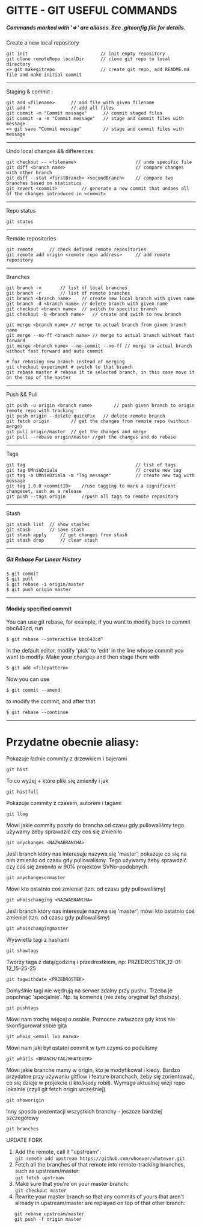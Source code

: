 # GITTE - GIT USEFUL COMMANDS

##### Commands marked with '=>' are aliases. See .gitconfig file for details.


Create a new local repository
```
git init                           // init empty repository
git clone remoteRepo localDir      // clone git repo to local directory
=> git makegitrepo                 // create git repo, add README.md file and make initial commit
```

------------------

Staging & commit :
```
git add <filename>		// add file with given filename
git add *				// add all files 	
git commit -m "Commit message"		// commit staged files
git commit -a -m "Commit message"	// stage and commit files with message
=> git save "Commit message"		// stage and commit files with message
```

-------------------

Undo local changes && differences
```
git checkout -- <filename> 						// undo specific file
git diff <branch name>							// compare changes with other branch
git diff --stat <firstBranch> <secondBranch>	// compare two branches based on statistics
git revert <commit> 		// generate a new commit that undoes all of the changes introduced in <commit>
```

-------------------

Repo status

	git status

-------------------
Remote repositories

	git remote 		// check defined remote repositories
	git remote add origin <remote repo address> 	// add remote repository

-------------------
Branches

	git branch -v 		// list of local branches
	git branch -r		// list of remote branches
	git branch <branch name>	// create new local branch with given name
	git branch -d <branch name>	// delete branch with given name
	git checkout <branch name> 	// switch to specific branch
	git checkout -b <branch name>	// create and swith to new branch

	git merge <branch name>	// merge to actual branch from given branch name
	git merge --no-ff <branch name>	// merge to actual branch without fast forward
	git merge <branch name> --no-commit --no-ff // merge to actual branch without fast forward and auto commit

	# for rebasing new branch instead of merging
	git checkout experiment # switch to that branch
	git rebase master # rebase it to selected branch, in this case move it on the top of the master

-------------------
Push && Pull

	git push -u origin <branch name>		// push given branch to origin remote repo with tracking
	git push origin --delete quickFix	// delete remote branch
	git fetch origin		// get the changes from remote repo (without merge)
	git pull origin/master	// get the changes and merge
	git pull --rebase origin/master //get the changes and do rebase

-------------------
Tags

	git tag											// list of tags
	git tag UMnieDziala								// create new tag
	git tag -a UMnieDziala -m "Tag message" 		// create new tag with message
	git tag 1.0.0 <commitID>	//use tagging to mark a significant changeset, such as a release
	git push --tags origin 		//push all tags to remote repository

-------------------
Stash

	git stash list 	// show stashes
	git stash 		// save stash
	git stash apply		// get changes from stash
	git stash drop		// clear stash

-------------------
##### Git Rebase For Linear History

	$ git commit
	$ git pull
	$ git rebase -i origin/master
	$ git push origin master

--------------------------
#### Modidy specified commit

You can use git rebase, for example, if you want to modify back to commit bbc643cd, run

	$ git rebase --interactive bbc643cd^

In the default editor, modify 'pick' to 'edit' in the line whose commit you want to modify. Make your changes and then stage them with

	$ git add <filepattern>

Now you can use

	$ git commit --amend

to modify the commit, and after that

	$ git rebase --continue

--------------------------

# Przydatne obecnie aliasy:

Pokazuje ładnie commity z drzewkiem i bajerami

    git hist

To co wyżej + które pliki się zmieniły i jak

    git histfull

Pokazuje commity z czasem, autorem i tagami

    git llog

Mówi jakie commity poszły do brancha od czasu gdy pullowaliśmy tego używamy żeby sprawdzić czy coś się zmieniło

    git anychanges <NAZWABRANCHA>

Jeśli branch który nas interesuje nazywa się 'master', pokazuje co się na nim zmieniło od czasu gdy pullowaliśmy. Tego używamy żeby sprawdzić czy coś się zmieniło w 90% projektów SVNo-podobnych.

    git anychangesonmaster

Mówi kto ostatnio coś zmieniał (tzn. od czasu gdy pullowaliśmy)

    git whoischanging <NAZWABRANCHA>

Jeśli branch który nas interesuje nazywa się 'master', mówi kto ostatnio coś zmieniał (tzn. od czasu gdy pullowaliśmy)

    git whoischangingmaster

Wyświetla tagi z hashami

    git showtags

Tworzy taga z datą/godziną i przedrostkiem, np: PRZEDROSTEK_12-01-12_15-25-25

    git tagwithdate <PRZEDROSTEK>

Domyślnie tagi nie wędrują na serwer zdalny przy pushu. Trzeba je popchnąć 'specjalnie'. Np. tą komendą (nie żeby oryginał był dłuższy).

    git pushtags

Mówi nam trochę więcej o osobie. Pomocne zwłaszcza gdy ktoś nie skonfigurował sobie gita

    git whois <email lub nazwa>

Mówi nam jaki był ostatni commit w tym czymś co podaliśmy

    git whatis <BRANCH/TAG/WHATEVER>

Mówi jakie branche mamy w origin, kto je modyfikował i kiedy. Bardzo przydatne przy używaniu gitflow i feature branchach, żeby się zorientować, co się dzieje w projekcie (i kto/kiedy robił). Wymaga aktualnej wizji repo lokalnie (czyli git fetch origin wcześniej)   

    git showorigin

Inny sposób prezentacji wszystkich branchy - jeszcze bardziej szczegółowy

    git branches

UPDATE FORK

1. Add the remote, call it "upstream":  
```git remote add upstream https://github.com/whoever/whatever.git```
2. Fetch all the branches of that remote into remote-tracking branches, such as upstream/master:   
```git fetch upstream```
3. Make sure that you're on your master branch:   
```git checkout master```
4. Rewrite your master branch so that any commits of yours that aren't already in upstream/master are replayed on top of that other branch:   
```
   git rebase upstream/master 
   git push -f origin master
```

